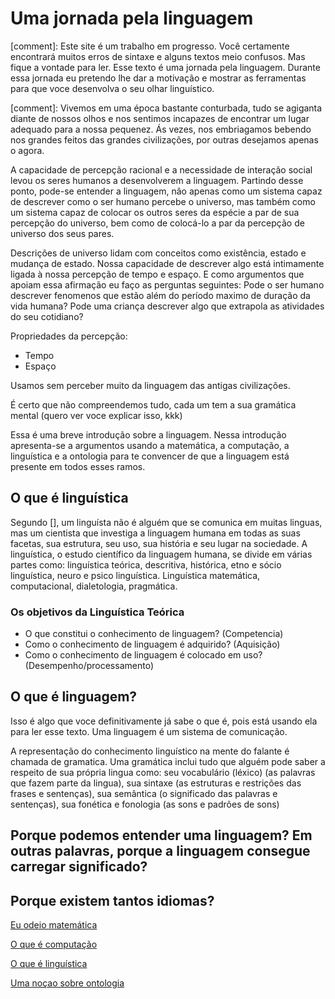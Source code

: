 # Uma jornada pela linguagem

[comment]: Este site é um trabalho em progresso. Você certamente encontrará muitos erros de sintaxe e alguns textos meio confusos. Mas fique a vontade para ler. Esse texto é uma jornada pela linguagem. Durante essa jornada eu pretendo lhe dar a motivação e mostrar as ferramentas para que voce desenvolva o seu olhar linguístico.

[comment]: Vivemos em uma época bastante conturbada, tudo se agiganta diante de nossos olhos e nos sentimos incapazes de encontrar um lugar adequado para a nossa pequenez. Ás vezes, nos embriagamos bebendo nos grandes feitos das grandes civilizações, por outras desejamos apenas o agora.


A capacidade de percepção racional e a necessidade de interação social levou os seres humanos a desenvolverem a linguagem. Partindo desse ponto, pode-se entender a linguagem, nâo apenas como um sistema capaz de descrever como o ser humano percebe o universo, mas também como um sistema capaz de colocar os outros seres da espécie a par de sua percepção do universo, bem como de colocá-lo a par da percepção de universo dos seus pares. 

Descrições de universo lidam com conceitos como existência, estado e mudança de estado. Nossa capacidade de descrever algo está intimamente ligada à nossa percepção de tempo e espaço. E como argumentos que apoiam essa afirmação eu faço as perguntas seguintes: Pode o ser humano descrever fenomenos que estão além do período maximo de duração da vida humana? Pode uma criança descrever algo que extrapola as atividades do seu cotidiano?


Propriedades da percepção:
* Tempo
* Espaço

Usamos sem perceber muito da linguagem das antigas civilizações.

É certo que não compreendemos tudo, cada um tem a sua gramática mental (quero ver voce explicar isso, kkk)

Essa é uma breve introdução sobre a linguagem. Nessa introdução apresenta-se a argumentos usando a matemática, a computação, a linguística e a ontologia para te convencer de que a linguagem está presente em todos esses ramos.

## O que é linguística

Segundo [], um linguísta não é alguém que se comunica em muitas linguas, mas um cientista que investiga a linguagem humana em todas as suas facetas, sua estrutura, seu uso, sua história e seu lugar na sociedade. A linguística, o estudo científico da linguagem humana, se divide em várias partes como: linguística teórica, descritiva, histórica, etno e sócio linguística, neuro e psico linguística. Linguística matemática, computacional, dialetologia, pragmática.

### Os objetivos da Linguística Teórica

* O que constitui o conhecimento de linguagem? (Competencia)
* Como o conhecimento de linguagem é adquirido? (Aquisição)
* Como o conhecimento de linguagem é colocado em uso? (Desempenho/processamento)



## O que é linguagem?

Isso é algo que voce definitivamente já sabe o que é, pois está usando ela para ler esse texto. Uma linguagem é um sistema de comunicação.

A representação do conhecimento linguístico na mente do falante é chamada de gramatica. Uma gramática inclui tudo que alguém pode saber a respeito de sua própria lingua como: seu vocabulário (léxico) (as palavras que fazem parte da lingua), sua sintaxe (as estruturas e restrições das frases e sentenças), sua semântica (o significado das palavras e sentenças), sua fonética e fonologia (as sons e padrões de sons) 

## Porque podemos entender uma linguagem? Em outras palavras, porque a linguagem consegue carregar significado?


## Porque existem tantos idiomas? 

[Eu odeio matemática](./eu-odeio-matematica)

[O que é computação](./o-que-e-computacao)

[O que é linguística](./o-que-e-linguistica)

[Uma noçao sobre ontologia](./uma-nocao-sobre-ontologia)